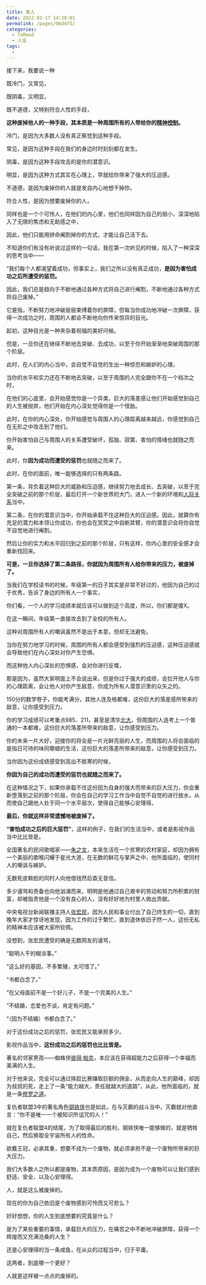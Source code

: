 ```yaml
---
title: 废人
date: 2022-02-17 14:20:01
permalink: /pages/06d4f5/
categories:
  - ToRead
  - 人设
tags:
  - 
---
```

接下来，我要说一种

既冷门，又常见，

既阴毒，又明显，

既不道德，又特别符合人性的手段，

**这种废掉他人的一种手段，其本质是一种周围所有的人带给你的[精神控制](https://www.zhihu.com/search?q=精神控制&search_source=Entity&hybrid_search_source=Entity&hybrid_search_extra={"sourceType"%3A"answer"%2C"sourceId"%3A1716789658})。**

冷门，是因为大多数人没有真正察觉到这种手段。

常见，是因为这种手段在我们的身边时时刻刻都在发生。

阴毒，是因为这种手段攻击的是你的潜意识。

明显，是因为这种方式其实在心理上，早就给你带来了强大的压迫感。

不道德，是因为废掉你的人就是发自内心地想干掉你。

符合人性，是因为想要废掉你的人，

同样也是一个个可怜人，在他们的内心里，他们也同样因为自己的弱小，深深地陷入了无限的焦虑和无助感之中，

因此，他们只能用拼命阉割掉你的方式，才能让自己活下去。

不知道你们有没有听说过这样的一句话，我在第一次听见的时候，陷入了一种深深的思考当中——

“我们每个人都渴望着成功，但事实上，我们之所以没有真正成功，**是因为害怕成功之后所遭受的惩罚。**

因此，我们总是趋向于不断地通过各种方式将自己进行阉割，不断地通过各种方式将自己废掉。”

它是指，不断努力地冲破层层束缚着你的屏障，但每当你成功地冲破一次屏障，获得一次成功之时，周围的人都会不断地向你传来惊异的目光。

起初，这种目光是一种夹杂着祝福的美好问候。

但是，一旦你还在继续不断地去突破、去成功，以至于你开始渐渐地突破周围的那个阶层。

此时，在人们的内心当中，会自觉不自觉的生出一种惊恐和嫉妒的心理。

当你的水平和实力还在不断地去突破，以至于周围的人完全跟你不在一个档次之时，

在他们的心底里，会开始感觉你是一个异类，巨大的落差感让他们开始感觉到自己的人生被抛弃，他们开始在内心深处觉得你是一个怪胎。

此时，在你的内心深处，你开始感觉与周围人的心理距离越来越远，你感觉到自己在无形之中攻击到了他们。

你开始害怕自己与周围人的关系遭受破坏，孤独、寂寞、害怕的情绪也就随之而来。

此时，你**因为成功而遭受的惩罚**也就随之而来了。

此时，在你的面前，唯一能够选择的只有两条路。

第一条，背负着这种巨大的威胁和压迫感，继续努力地去成长、去突破，以至于完全突破之前的那个阶层，最后打开一个新世界的大门，进入一个新的环境和[人际关系](https://www.zhihu.com/search?q=人际关系&search_source=Entity&hybrid_search_source=Entity&hybrid_search_extra={"sourceType"%3A"answer"%2C"sourceId"%3A1716789658})当中。

第二条，在你的潜意识当中，你开始承载不住这种巨大的压迫感。因此，就算你有充足的潜力和本领让你成功，你也会在冥冥之中自断其臂，你的潜意识会将你自觉不自觉地进行阉割。

然后让你的实力和水平回归到之前的那个阶层，只有这样，你内心里的安全感才会重新找回来。

**可是，一旦你选择了第二条路径，你就因为周围所有人给你带来的压力，被废掉了。**

当我们在学校读书的时候，年级第一的日子其实是非常不好过的，他因为自己的过于优秀，告诉了身边的所有人一个事实，

你们看，一个人的学习成绩本就应该可以做到这个高度，所以，你们都是傻X。

在这一瞬间，年级第一直接攻击到了全校的所有人。

这种对周围所有人的嘲讽虽然不是出于本意，但却无法避免。

当你在努力地学习的时候，周围的所有人都会感受到强烈的压迫感，这种压迫感就会导致他们在内心深处对你产生恐惧。

而这种他人内心深处的恐惧感，会对你进行反噬，

那是因为，虽然大家明面上不会说出来，但是你过于强大的成绩，会拉开他人与你的心理距离，会让他人对你产生敌意，你成为所有人潜意识里的众矢之的。

150分的数学卷子，你能考满分，其他人连及格都难，这份巨大的落差感所带来的敌意，让你感受到压力。

你的学习成绩可以考重点985、211，甚至是清华[北大](https://www.zhihu.com/search?q=北大&search_source=Entity&hybrid_search_source=Entity&hybrid_search_extra={"sourceType"%3A"answer"%2C"sourceId"%3A1716789658})，但周围的人连考上一个普通的一本都难，这份巨大的落差所带来的敌意，让你感受到压力。

你的未来一片大好，迎接你的将会是一片光鲜亮丽的人生，而周围的人将会面临的是指日可待的味同嚼蜡的生活，这份巨大的落差所带来的敌意，让你感受到压力。

当你因为这份成绩感受到高出不胜寒的时候，

**你因为自己的成功而遭受的惩罚也就随之而来了。**

在这种情况之下，如果你承载不住这份因为自身的强大而带来的巨大压力，你会重新堕落到之前的那个阶层，你会在自己的学习工作当中自觉不自觉的进行放水，从而使自己跟他人处于同一个水平层次，使得自己能够心安理得。

**最后，你就这样非常遗憾地被废掉了。**

**“害怕成功之后的巨大惩罚”**，这样的例子，在我们的生活当中，或者是影视作品当中比比皆是。

全国著名的民间歌唱家——[朱之文](https://www.zhihu.com/search?q=朱之文&search_source=Entity&hybrid_search_source=Entity&hybrid_search_extra={"sourceType"%3A"answer"%2C"sourceId"%3A1716789658})，本来生活在一个贫寒的农村家庭，却因为拥有一个美丽的歌喉闪耀于星光大道，在无数的鲜花与掌声之中，他所面临的，使同村人的嘲讽与嫉妒。

无数死皮赖脸的同村人向他借钱然后杳无音信。

多少谩骂和责备也向他汹涌而来，明明是他通过自己艰辛的劳动和努力所积累的财富，却被指责他是一个没有良心的人，没有好好地为村里人做出贡献。

中央电视台新闻联播主持人[张宏民](https://www.zhihu.com/search?q=张宏民&search_source=Entity&hybrid_search_source=Entity&hybrid_search_extra={"sourceType"%3A"answer"%2C"sourceId"%3A1716789658})，因为人民和事业付出了自己终生的一切，直到晚年大家才惊讶地发现，因为工作的过于繁忙，直到退休依旧孑然一人，这份无私的精神本应该被大家所钦佩。

没想到，张宏民遭受的确是无数网友的谩骂，

“聪明人干的糊涂事。”

“这么好的基因，不多繁殖，太可惜了。”

“书都白念了。”

“在父母面前不是一个好儿子，不是一个完美的人生。”

“不结婚，恋爱也不谈，肯定有问题。”

“（因为不结婚）书都白念了。”

对于这份成功之后的惩罚，张宏民又能承担多少。

影视作品当中，**这份成功之后的惩罚也比比皆是。**

著名的邻家男孩——蜘蛛侠[彼得·帕克](https://www.zhihu.com/search?q=彼得·帕克&search_source=Entity&hybrid_search_source=Entity&hybrid_search_extra={"sourceType"%3A"answer"%2C"sourceId"%3A1716789658})，本应该在获得超能力之后获得一个幸福而美满的人生。

对于他来说，完全可以通过摔跤比赛赚取巨额的佣金，从而走向人生的巅峰，却因为叔叔的死，走上了一条“能力越大，责任就越大的道路”，从此，他所面临的，就是一条[修罗之道](https://www.zhihu.com/search?q=修罗之道&search_source=Entity&hybrid_search_source=Entity&hybrid_search_extra={"sourceType"%3A"answer"%2C"sourceId"%3A1716789658})。

复仇者联盟3中的著名角色[钢铁侠](https://www.zhihu.com/search?q=钢铁侠&search_source=Entity&hybrid_search_source=Entity&hybrid_search_extra={"sourceType"%3A"answer"%2C"sourceId"%3A1716789658})也是如此，在与灭霸的战斗当中，灭霸就对他直言：“你不是唯一一个被知识所诅咒的人！”

就在复仇者联盟4的结尾，为了取得最后的胜利，钢铁侠唯一能够做的，就是牺牲自己，然后换取全宇宙所有人的性命。

欲戴王冠，必承其重，想要不成为一个废物，就必须承担不是一个废物所带来的巨大压力。

我们大多数人之所以都是废物，其本质原因，是因为成为一个废物可以让我们感到舒适、安全、以及心安理得。



人，就是这么被废掉的。

现在的你为自己依旧是个废物感到可怜而又可悲么？

好好想想，你的人生到底想要的究竟是什么？

是为了某些重要的事情，承载巨大的压力，在痛苦之中不断地冲破屏障，获得一个辉煌而又充满沧桑的人生？

还是心安理得的当一条咸鱼，在从众的过程当中，归于平庸。

这两者，到底哪一个更好？



人就是这样被一点点的废掉的。
